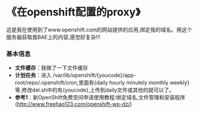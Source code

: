 《在openshift配置的proxy》
==========================

这是我在使用到了www.openshift.com的网站提供的应用,绑定我的域名。用这个服务器获取我BAE上的内容,感觉好复杂!!!

### 基本信息

- **文件缓存**：我做了一下文件缓存
- **计划任务**：进入 /var/lib/openshift/{youcode}/app-root/repo/.openshift/cron,里面有{daily  hourly  minutely  monthly weekly}等,修改del.sh中的有{youcode},上传到daily文件或其他的就可以了。
- **参考1**：新OpenShift免费空间申请使用教程:绑定域名,文件管理和安装程序(http://www.freehao123.com/openshift-wp-dz/)
